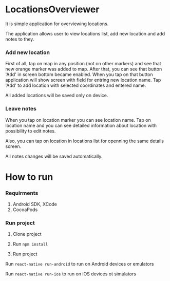 # LocationsOverviewer
It is simple application for overviewing locations.

The application allows user to view locations list, add new location and add notes to they.

### Add new location
First of all, tap on map in any position (not on other markers) and see that new orange marker was added to map. 
After that, you can see that button 'Add' in screen bottom became enabled.
When you tap on that button application will show screen with field for entring new location name.
Tap 'Add' to add location with selected coordinates and entered name.

All added locations will be saved only on device.

### Leave notes
When you tap on location marker you can see location name. 
Tap on location name and you can see detailed information about location with possibility to edit notes.

Also, you can tap on location in locations list for openning the same details screen.

All notes changes will be saved automatically.

# How to run

### Requirments
1. Android SDK, XCode
2. CocoaPods

### Run project

1. Clone project

2. Run `npm install`

3. Run project

Run `react-native run-android` to run on Android devices or emulators


Run `react-native run-ios` to run on iOS devices ot simulators
